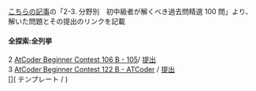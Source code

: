 [こちらの記事](https://qiita.com/e869120/items/eb50fdaece12be418faa#2-3-%E5%88%86%E9%87%8E%E5%88%A5%E5%88%9D%E4%B8%AD%E7%B4%9A%E8%80%85%E3%81%8C%E8%A7%A3%E3%81%8F%E3%81%B9%E3%81%8D%E9%81%8E%E5%8E%BB%E5%95%8F%E7%B2%BE%E9%81%B8-100-%E5%95%8F)の「2-3. 分野別　初中級者が解くべき過去問精選 100 問」より、解いた問題とその提出のリンクを記載
#### 全探索:全列挙
2 <span style="color: grey;">[AtCoder Beginner Contest 106 B - 105](https://atcoder.jp/contests/abc106/tasks/abc106_b)</span>/ [提出](https://atcoder.jp/contests/abc106/submissions/13255574)<br>
3 <span style="color: grey;">[AtCoder Beginner Contest 122 B - ATCoder](https://atcoder.jp/contests/abc122/tasks/abc122_b)</span> / [提出](https://atcoder.jp/contests/abc122/submissions/13257224)<br>
[](
    テンプレート
    <span style="color: grey;">[]()</span> /
)